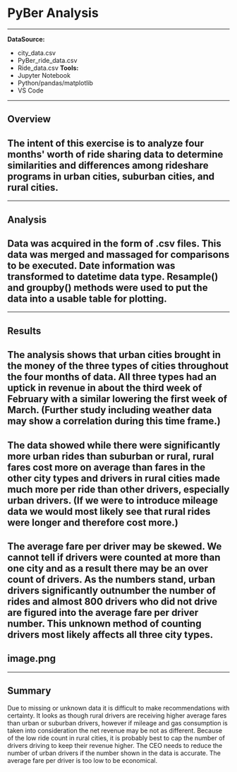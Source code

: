 # PyBer Analysis
---
**DataSource:**  
  * city_data.csv
  * PyBer_ride_data.csv
  * Ride_data.csv
**Tools:**  
  * Jupyter Notebook
  * Python/pandas/matplotlib
  * VS Code

---
## Overview
The intent of this exercise is to analyze four months' worth of ride sharing data to determine similarities and differences among rideshare programs in urban cities, suburban cities, and rural cities.
---
---
## Analysis
Data was acquired in the form of .csv files. This data was merged and massaged for comparisons to be executed. Date information was transformed to datetime data type. Resample() and groupby() methods were used to put the data into a usable table for plotting. 
---
---
## Results
The analysis shows that urban cities brought in the money of the three types of cities throughout the four months of data. All three types had an uptick in revenue in about the third week of February with a similar lowering the first week of March. (Further study including weather data may show a correlation during this time frame.)
---
The data showed while there were significantly more urban rides than suburban or rural, rural fares cost more on average than fares in the other city types and drivers in rural cities made much more per ride than other drivers, especially urban drivers. (If we were to introduce mileage data we would most likely see that rural rides were longer and therefore cost more.)
---
The average fare per driver may be skewed. We cannot tell if drivers were counted at more than one city and as a result there may be an over count of drivers. As the numbers stand, urban drivers significantly outnumber the number of rides and almost 800 drivers who did not drive are figured into the average fare per driver number. This unknown method of counting drivers most likely affects all three city types.  
---
image.png
---
---  
## Summary
Due to missing or unknown data it is difficult to make recommendations with certainty. It looks as though rural drivers are receiving higher average fares than urban or suburban drivers, however if mileage and gas consumption is taken into consideration the net revenue may be not as different. Because of the low ride count in rural cities, it is probably best to cap the number of drivers driving to keep their revenue higher. The CEO needs to reduce the number of urban drivers if the number shown in the data is accurate. The average fare per driver is too low to be economical. 
